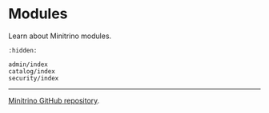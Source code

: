# Modules

Learn about Minitrino modules.

```{toctree}
:hidden:

admin/index
catalog/index
security/index
```

---

[Minitrino GitHub repository](https://github.com/jefflester/minitrino).
